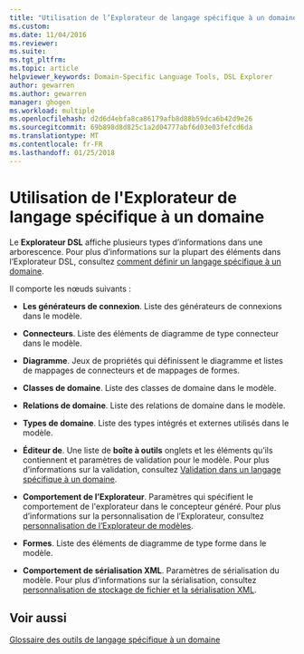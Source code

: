 ```yaml
---
title: "Utilisation de l’Explorateur de langage spécifique à un domaine | Documents Microsoft"
ms.custom: 
ms.date: 11/04/2016
ms.reviewer: 
ms.suite: 
ms.tgt_pltfrm: 
ms.topic: article
helpviewer_keywords: Domain-Specific Language Tools, DSL Explorer
author: gewarren
ms.author: gewarren
manager: ghogen
ms.workload: multiple
ms.openlocfilehash: d2d6d4ebfa8ca86179afb8d88b59dca6b42d9e26
ms.sourcegitcommit: 69b898d8d825c1a2d04777abf6d03e03fefcd6da
ms.translationtype: MT
ms.contentlocale: fr-FR
ms.lasthandoff: 01/25/2018
---
```

# <a name="working-with-the-domain-specific-language-explorer"></a>Utilisation de l'Explorateur de langage spécifique à un domaine
Le **Explorateur DSL** affiche plusieurs types d’informations dans une arborescence. Pour plus d’informations sur la plupart des éléments dans l’Explorateur DSL, consultez [comment définir un langage spécifique à un domaine](../modeling/how-to-define-a-domain-specific-language.md).  
  
 Il comporte les nœuds suivants :  
  
-   **Les générateurs de connexion**. Liste des générateurs de connexions dans le modèle.
  
-   **Connecteurs**. Liste des éléments de diagramme de type connecteur dans le modèle.
  
-   **Diagramme**. Jeux de propriétés qui définissent le diagramme et listes de mappages de connecteurs et de mappages de formes.  
  
-   **Classes de domaine**. Liste des classes de domaine dans le modèle.  
  
-   **Relations de domaine**. Liste des relations de domaine dans le modèle.  
  
-   **Types de domaine**. Liste des types intégrés et externes utilisés dans le modèle.  
  
-   **Éditeur de**. Une liste de **boîte à outils** onglets et les éléments qu’ils contiennent et paramètres de validation pour le modèle. Pour plus d’informations sur la validation, consultez [Validation dans un langage spécifique à un domaine](../modeling/validation-in-a-domain-specific-language.md).  
  
-   **Comportement de l’Explorateur**. Paramètres qui spécifient le comportement de l'explorateur dans le concepteur généré. Pour plus d’informations sur la personnalisation de l’Explorateur, consultez [personnalisation de l’Explorateur de modèles](../modeling/customizing-the-model-explorer.md).  
  
-   **Formes**. Liste des éléments de diagramme de type forme dans le modèle.  
  
-   **Comportement de sérialisation XML**. Paramètres de sérialisation du modèle. Pour plus d’informations sur la sérialisation, consultez [personnalisation de stockage de fichier et la sérialisation XML](../modeling/customizing-file-storage-and-xml-serialization.md).  
  
## <a name="see-also"></a>Voir aussi  
 [Glossaire des outils de langage spécifique à un domaine](http://msdn.microsoft.com/ca5e84cb-a315-465c-be24-76aa3df276aa)
